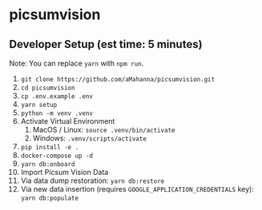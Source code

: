 # picsumvision

## Developer Setup (est time: 5 minutes)

Note: You can replace `yarn` with `npm run`.

1. `git clone https://github.com/aMahanna/picsumvision.git`
2. `cd picsumvision`
3. `cp .env.example .env`
4. `yarn setup`
5. `python -m venv .venv`
6. Activate Virtual Environment
   1. MacOS / Linux: `source .venv/bin/activate`
   2. Windows: `.venv/scripts/activate`
7. `pip install -e .`
8. `docker-compose up -d`
9. `yarn db:onboard`
10. Import Picsum Vision Data
   1. Via data dump restoration: `yarn db:restore`
   2. Via new data insertion (requires `GOOGLE_APPLICATION_CREDENTIALS` key): `yarn db:populate`